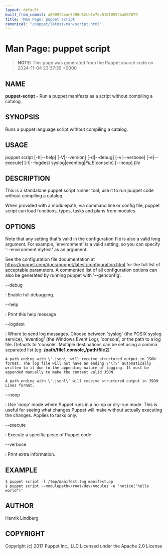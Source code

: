 ```yaml
---
layout: default
built_from_commit: a0909f4eae7490d52cb1e7dc81010592ba607679
title: 'Man Page: puppet script'
canonical: "/puppet/latest/man/script.html"
---
```


# Man Page: puppet script

> **NOTE:** This page was generated from the Puppet source code on 2024-11-04 23:37:39 +0000

## NAME
**puppet-script** - Run a puppet manifests as a script without compiling
a catalog

## SYNOPSIS
Runs a puppet language script without compiling a catalog.

## USAGE
puppet script \[-h\|\--help\] \[-V\|\--version\] \[-d\|\--debug\]
\[-v\|\--verbose\] \[-e\|\--execute\] \[-l\|\--logdest
syslog\|eventlog\|*FILE*\|console\] \[\--noop\] *file*

## DESCRIPTION
This is a standalone puppet script runner tool; use it to run puppet
code without compiling a catalog.

When provided with a modulepath, via command line or config file, puppet
script can load functions, types, tasks and plans from modules.

## OPTIONS
Note that any setting that\'s valid in the configuration file is also a
valid long argument. For example, \'environment\' is a valid setting, so
you can specify \'\--environment mytest\' as an argument.

See the configuration file documentation at
https://puppet.com/docs/puppet/latest/configuration.html for the full
list of acceptable parameters. A commented list of all configuration
options can also be generated by running puppet with \'\--genconfig\'.

\--debug

:   Enable full debugging.

\--help

:   Print this help message

\--logdest

:   Where to send log messages. Choose between \'syslog\' (the POSIX
    syslog service), \'eventlog\' (the Windows Event Log), \'console\',
    or the path to a log file. Defaults to \'console\'. Multiple
    destinations can be set using a comma separated list (eg:
    **/path/file1,console,/path/file2**)\"

    A path ending with \'.json\' will receive structured output in JSON
    format. The log file will not have an ending \'\]\' automatically
    written to it due to the appending nature of logging. It must be
    appended manually to make the content valid JSON.

    A path ending with \'.jsonl\' will receive structured output in JSON
    Lines format.

\--noop

:   Use \'noop\' mode where Puppet runs in a no-op or dry-run mode. This
    is useful for seeing what changes Puppet will make without actually
    executing the changes. Applies to tasks only.

\--execute

:   Execute a specific piece of Puppet code

\--verbose

:   Print extra information.

## EXAMPLE

    $ puppet script -l /tmp/manifest.log manifest.pp
    $ puppet script --modulepath=/root/dev/modules -e 'notice("hello world")'

## AUTHOR
Henrik Lindberg

## COPYRIGHT
Copyright (c) 2017 Puppet Inc., LLC Licensed under the Apache 2.0
License
